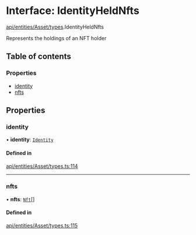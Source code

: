 # Interface: IdentityHeldNfts

[api/entities/Asset/types](../wiki/api.entities.Asset.types).IdentityHeldNfts

Represents the holdings of an NFT holder

## Table of contents

### Properties

- [identity](../wiki/api.entities.Asset.types.IdentityHeldNfts#identity)
- [nfts](../wiki/api.entities.Asset.types.IdentityHeldNfts#nfts)

## Properties

### identity

• **identity**: [`Identity`](../wiki/api.entities.Identity.Identity)

#### Defined in

[api/entities/Asset/types.ts:114](https://github.com/PolymeshAssociation/polymesh-sdk/blob/f8a937f04/src/api/entities/Asset/types.ts#L114)

___

### nfts

• **nfts**: [`Nft`](../wiki/api.entities.Asset.NonFungible.Nft.Nft)[]

#### Defined in

[api/entities/Asset/types.ts:115](https://github.com/PolymeshAssociation/polymesh-sdk/blob/f8a937f04/src/api/entities/Asset/types.ts#L115)

